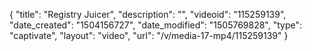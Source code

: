 {
    "title": "Registry Juicer",
    "description": "",
    "videoid": "115259139",
    "date_created": "1504156727",
    "date_modified": "1505769828",
    "type": "captivate",
    "layout": "video",
    "url": "\/v\/media-17-mp4\/115259139"
}